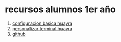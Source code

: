 # recursos alumnos 1er año

1. [configuracion basica huayra](./config1_huayra/config1_huayra.md)
2. [personalizar terminal huayra](./terminal/terminal_personalizada.md)
3. [github](./git/generarTokenGitHub.md)
